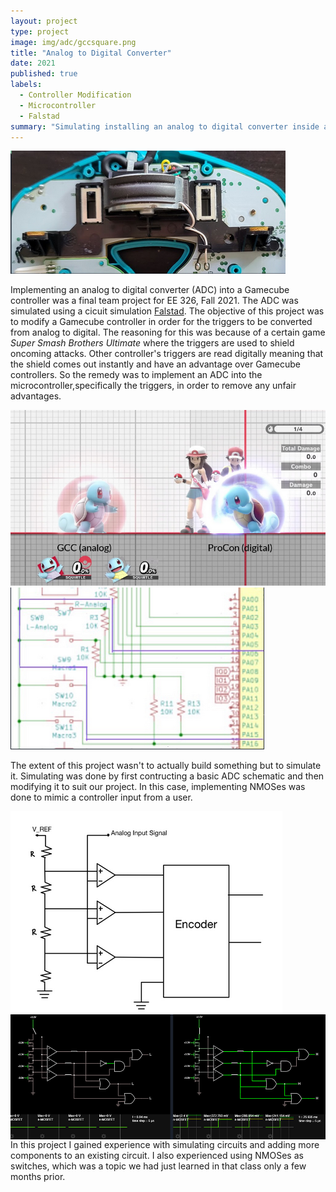 ```yaml
---
layout: project
type: project
image: img/adc/gccsquare.png
title: "Analog to Digital Converter"
date: 2021
published: true
labels:
  - Controller Modification
  - Microcontroller
  - Falstad
summary: "Simulating installing an analog to digital converter inside a Gamecube controller for a final project in EE 326."
---
```


<img class="img-fluid" src="/img/adc/gcc.png">

Implementing an analog to digital converter (ADC) into a Gamecube controller was a final team project for EE 326, Fall 2021. The ADC was simulated using a cicuit simulation [Falstad](https://www.falstad.com/circuit/). The objective of this project was to modify a Gamecube controller in order for the triggers to be converted from analog to digital. The reasoning for this was because of a certain game *Super Smash Brothers Ultimate* where the triggers are used to shield oncoming attacks. Other controller's triggers are read digitally meaning that the shield comes out instantly and have an advantage over Gamecube controllers. So the remedy was to implement an ADC into the microcontroller,specifically the triggers, in order to remove any unfair advantages.

<img class="img-fluid" src="/img/adc/shields.png">
<img class="img-fluid" src="/img/adc/lranalog.png">

The extent of this project wasn't to actually build something but to simulate it. Simulating was done by first contructing a basic ADC schematic and then modifying it to suit our project. In this case, implementing NMOSes was done to mimic a controller input from a user.

<img align="middle" src="/img/adc/adc.png">
<img align="right" src="/img/adc/nmosimp.png">

In this project I gained experience with simulating circuits and adding more components to an existing circuit. I also experienced using NMOSes as switches, which was a topic we had just learned in that class only a few months prior.
